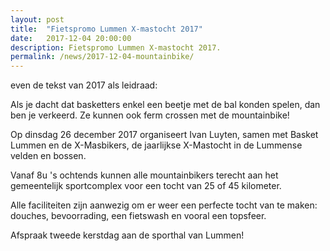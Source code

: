 ```yaml
---
layout: post
title:  "Fietspromo Lummen X-mastocht 2017"
date:   2017-12-04 20:00:00
description: Fietspromo Lummen X-mastocht 2017.
permalink: /news/2017-12-04-mountainbike/
---
```

even de tekst van 2017 als leidraad:

Als je dacht dat basketters enkel een beetje met de bal konden spelen, dan ben je verkeerd. Ze kunnen ook ferm crossen met de mountainbike! 

Op dinsdag 26 december 2017 organiseert Ivan Luyten, samen met Basket Lummen en de X-Masbikers, de jaarlijkse X-Mastocht in de Lummense velden en bossen.

Vanaf 8u 's ochtends kunnen alle mountainbikers terecht aan het gemeentelijk sportcomplex voor een tocht van 25 of 45 kilometer.

Alle faciliteiten zijn aanwezig om er weer een perfecte tocht van te maken: douches, bevoorrading, een fietswash en vooral een topsfeer.

Afspraak tweede kerstdag aan de sporthal van Lummen!

